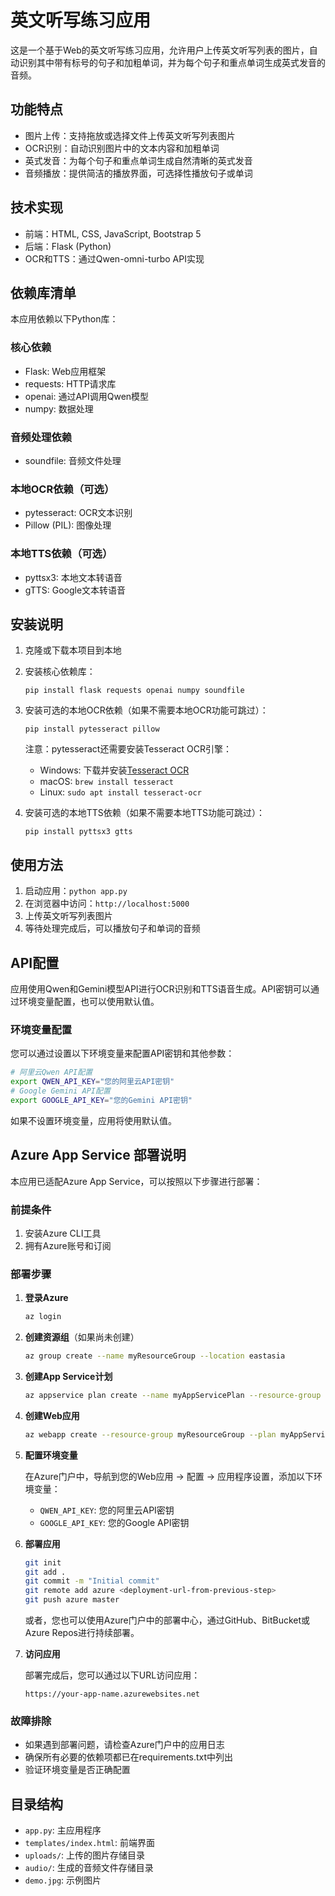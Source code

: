 # 英文听写练习应用

这是一个基于Web的英文听写练习应用，允许用户上传英文听写列表的图片，自动识别其中带有标号的句子和加粗单词，并为每个句子和重点单词生成英式发音的音频。

## 功能特点

- 图片上传：支持拖放或选择文件上传英文听写列表图片
- OCR识别：自动识别图片中的文本内容和加粗单词
- 英式发音：为每个句子和重点单词生成自然清晰的英式发音
- 音频播放：提供简洁的播放界面，可选择性播放句子或单词

## 技术实现

- 前端：HTML, CSS, JavaScript, Bootstrap 5
- 后端：Flask (Python)
- OCR和TTS：通过Qwen-omni-turbo API实现

## 依赖库清单

本应用依赖以下Python库：

### 核心依赖
- Flask: Web应用框架
- requests: HTTP请求库
- openai: 通过API调用Qwen模型
- numpy: 数据处理

### 音频处理依赖
- soundfile: 音频文件处理

### 本地OCR依赖（可选）
- pytesseract: OCR文本识别
- Pillow (PIL): 图像处理

### 本地TTS依赖（可选）
- pyttsx3: 本地文本转语音
- gTTS: Google文本转语音

## 安装说明

1. 克隆或下载本项目到本地

2. 安装核心依赖库：
   ```
   pip install flask requests openai numpy soundfile
   ```

3. 安装可选的本地OCR依赖（如果不需要本地OCR功能可跳过）：
   ```
   pip install pytesseract pillow
   ```
   注意：pytesseract还需要安装Tesseract OCR引擎：
   - Windows: 下载并安装[Tesseract OCR](https://github.com/UB-Mannheim/tesseract/wiki)
   - macOS: `brew install tesseract`
   - Linux: `sudo apt install tesseract-ocr`

4. 安装可选的本地TTS依赖（如果不需要本地TTS功能可跳过）：
   ```
   pip install pyttsx3 gtts
   ```

## 使用方法

1. 启动应用：`python app.py`
2. 在浏览器中访问：`http://localhost:5000`
3. 上传英文听写列表图片
4. 等待处理完成后，可以播放句子和单词的音频

## API配置

应用使用Qwen和Gemini模型API进行OCR识别和TTS语音生成。API密钥可以通过环境变量配置，也可以使用默认值。

### 环境变量配置

您可以通过设置以下环境变量来配置API密钥和其他参数：

```bash
# 阿里云Qwen API配置
export QWEN_API_KEY="您的阿里云API密钥"
# Google Gemini API配置
export GOOGLE_API_KEY="您的Gemini API密钥"

```
如果不设置环境变量，应用将使用默认值。

## Azure App Service 部署说明

本应用已适配Azure App Service，可以按照以下步骤进行部署：

### 前提条件

1. 安装Azure CLI工具
2. 拥有Azure账号和订阅

### 部署步骤

1. **登录Azure**

   ```bash
   az login
   ```

2. **创建资源组**（如果尚未创建）

   ```bash
   az group create --name myResourceGroup --location eastasia
   ```

3. **创建App Service计划**

   ```bash
   az appservice plan create --name myAppServicePlan --resource-group myResourceGroup --sku B1 --is-linux
   ```

4. **创建Web应用**

   ```bash
   az webapp create --resource-group myResourceGroup --plan myAppServicePlan --name your-app-name --runtime "PYTHON|3.9" --deployment-local-git
   ```

5. **配置环境变量**

   在Azure门户中，导航到您的Web应用 -> 配置 -> 应用程序设置，添加以下环境变量：
   - `QWEN_API_KEY`: 您的阿里云API密钥
   - `GOOGLE_API_KEY`: 您的Google API密钥

6. **部署应用**

   ```bash
   git init
   git add .
   git commit -m "Initial commit"
   git remote add azure <deployment-url-from-previous-step>
   git push azure master
   ```

   或者，您也可以使用Azure门户中的部署中心，通过GitHub、BitBucket或Azure Repos进行持续部署。

7. **访问应用**

   部署完成后，您可以通过以下URL访问应用：
   ```
   https://your-app-name.azurewebsites.net
   ```

### 故障排除

- 如果遇到部署问题，请检查Azure门户中的应用日志
- 确保所有必要的依赖项都已在requirements.txt中列出
- 验证环境变量是否正确配置

## 目录结构

- `app.py`: 主应用程序
- `templates/index.html`: 前端界面
- `uploads/`: 上传的图片存储目录
- `audio/`: 生成的音频文件存储目录
- `demo.jpg`: 示例图片